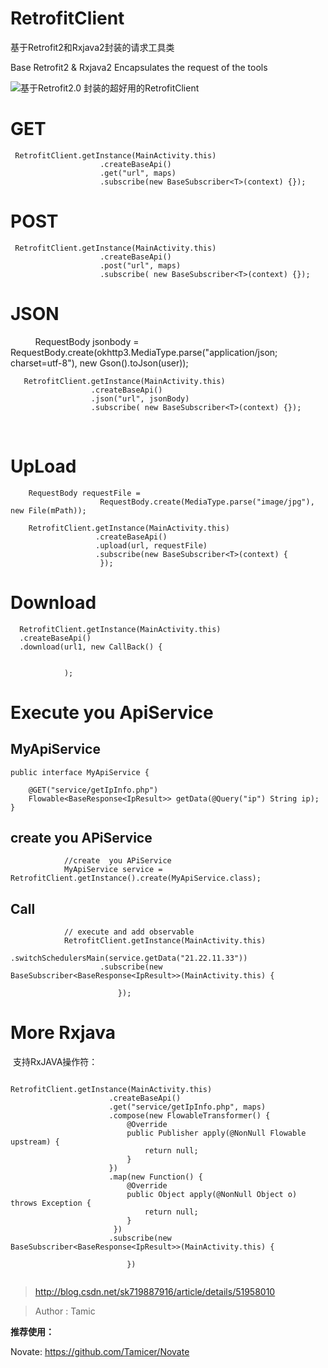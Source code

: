 # RetrofitClient
基于Retrofit2和Rxjava2封装的请求工具类 

Base Retrofit2 & Rxjava2 Encapsulates the request of the tools

![基于Retrofit2.0 封装的超好用的RetrofitClient](http://upload-images.jianshu.io/upload_images/2022038-71bdab0afae24005.png?imageMogr2/auto-orient/strip%7CimageView2/2/w/1240)




# GET

     RetrofitClient.getInstance(MainActivity.this)
                        .createBaseApi()
                        .get("url", maps)
                        .subscribe(new BaseSubscriber<T>(context) {});


# POST

     RetrofitClient.getInstance(MainActivity.this)
                        .createBaseApi()
                        .post("url", maps)
                        .subscribe( new BaseSubscriber<T>(context) {});
# JSON

     
       RequestBody jsonbody = 
                   RequestBody.create(okhttp3.MediaType.parse("application/json; charset=utf-8"), new Gson().toJson(user));
    
       RetrofitClient.getInstance(MainActivity.this)
                      .createBaseApi()
                      .json("url", jsonBody)
                      .subscribe( new BaseSubscriber<T>(context) {});
                     
                
# UpLoad

        RequestBody requestFile =
                        RequestBody.create(MediaType.parse("image/jpg"), new File(mPath));
            
        RetrofitClient.getInstance(MainActivity.this)
                       .createBaseApi()
                       .upload(url, requestFile)
                       .subscribe(new BaseSubscriber<T>(context) {
                        });
                
                
# Download   

      RetrofitClient.getInstance(MainActivity.this)
      .createBaseApi()
      .download(url1, new CallBack() {

                          
                );

# Execute you ApiService    

##  MyApiService

```
public interface MyApiService {
  
    @GET("service/getIpInfo.php")
    Flowable<BaseResponse<IpResult>> getData(@Query("ip") String ip);
}
```
    
    
## create  you APiService
                
                //create  you APiService
                MyApiService service = RetrofitClient.getInstance().create(MyApiService.class);

## Call

                // execute and add observable
                RetrofitClient.getInstance(MainActivity.this)
                        .switchSchedulersMain(service.getData("21.22.11.33"))
                        .subscribe(new BaseSubscriber<BaseResponse<IpResult>>(MainActivity.this) {

                            });
        
 
 
 
 
 
 # More Rxjava
 
  支持RxJAVA操作符：
  
  ```

  RetrofitClient.getInstance(MainActivity.this)
                        .createBaseApi()
                        .get("service/getIpInfo.php", maps)
                        .compose(new FlowableTransformer() {
                            @Override
                            public Publisher apply(@NonNull Flowable upstream) {
                                return null;
                            }
                        })
                        .map(new Function() {
                            @Override
                            public Object apply(@NonNull Object o) throws Exception {
                                return null;
                            }
                        })
                        .subscribe(new BaseSubscriber<BaseResponse<IpResult>>(MainActivity.this) {

                            })
                                        
 ```                
 
 
 
 
 
 >http://blog.csdn.net/sk719887916/article/details/51958010
 
 >Author : Tamic
 
 **推荐使用：**
 
   Novate: https://github.com/Tamicer/Novate
